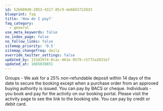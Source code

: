 ```yaml
---
id: 52b609d0-2053-4317-85c9-de6843722833
blueprint: faq
title: 'How do I pay?'
faq_category:
  - general
use_meta_keywords: false
no_index_page: false
no_follow_links: false
sitemap_priority: '0.5'
sitemap_changefreq: daily
override_twitter_settings: false
updated_by: 115d3974-8cac-461e-9579-c5775a2031e7
updated_at: 1665830851
---
```

Groups - We ask for a 25% non-refundable deposit within 14 days of the date to secure the booking except when a purchase order from an approved buying authority is issued.  You can pay by BACS or cheque.
Individuals - you book and pay for the activity on our booking portal.  Please visit the activity page to see the link to the booking site.  You can pay by credit or debit card.